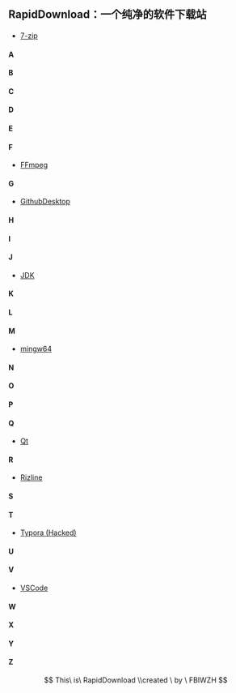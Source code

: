 ## RapidDownload：一个纯净的软件下载站

#### #

- [7-zip](RapidDown\7-zip\7-zip.html)

#### A

#### B

#### C

#### D

#### E

#### F

- [FFmpeg](RapidDown\FF\FF.html)

#### G

- [GithubDesktop](RapidDown\Gd\Gd.html)

#### H

#### I

#### J
- [JDK](RapidDown\jdk\jdk.html)

#### K

#### L

#### M

-  [mingw64](RapidDown\mingw64\mingw64.html)

#### N

#### O

#### P

#### Q

- [Qt](RapidDown\qt\qt.html)

#### R

- [Rizline](RapidDown\Rizline\rizline.html)

#### S

#### T

- [Typora (Hacked)](RapidDown\typora\typora.html)

#### U

#### V

- [VSCode](RapidDown\vscode\vscode.html)

#### W

#### X

#### Y

#### Z






$$
This\ is\ RapidDownload \\created \ by \ FBIWZH
$$
